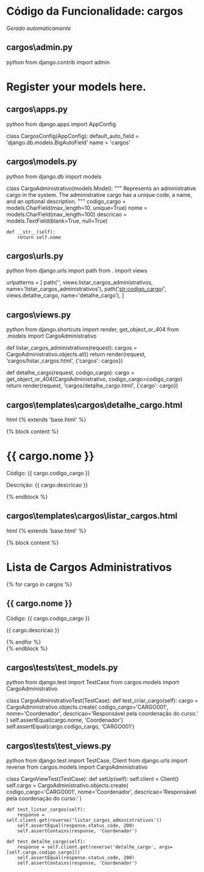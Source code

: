 # Código da Funcionalidade: cargos
*Gerado automaticamente*



## cargos\admin.py

python
from django.contrib import admin

# Register your models here.




## cargos\apps.py

python
from django.apps import AppConfig


class CargosConfig(AppConfig):
    default_auto_field = 'django.db.models.BigAutoField'
    name = 'cargos'




## cargos\models.py

python
from django.db import models

class CargoAdministrativo(models.Model):
    """
    Represents an administrative cargo in the system. The administrative cargo has a unique code, a name, and an optional description.
    """
    codigo_cargo = models.CharField(max_length=10, unique=True)
    nome = models.CharField(max_length=100)
    descricao = models.TextField(blank=True, null=True)

    def __str__(self):
        return self.nome




## cargos\urls.py

python
from django.urls import path
from . import views

urlpatterns = [
    path('', views.listar_cargos_administrativos, name='listar_cargos_administrativos'),
    path('<str:codigo_cargo>/', views.detalhe_cargo, name='detalhe_cargo'),
]



## cargos\views.py

python
from django.shortcuts import render, get_object_or_404
from .models import CargoAdministrativo

def listar_cargos_administrativos(request):
    cargos = CargoAdministrativo.objects.all()
    return render(request, 'cargos/listar_cargos.html', {'cargos': cargos})

def detalhe_cargo(request, codigo_cargo):
    cargo = get_object_or_404(CargoAdministrativo, codigo_cargo=codigo_cargo)
    return render(request, 'cargos/detalhe_cargo.html', {'cargo': cargo})




## cargos\templates\cargos\detalhe_cargo.html

html
{% extends 'base.html' %}

{% block content %}
<div class="cargo-detail">
    <h1>{{ cargo.nome }}</h1>
    <p>Código: {{ cargo.codigo_cargo }}</p>
    <p>Descrição: {{ cargo.descricao }}</p>
</div>
{% endblock %}




## cargos\templates\cargos\listar_cargos.html

html
{% extends 'base.html' %}

{% block content %}
<h1>Lista de Cargos Administrativos</h1>
<div class="cargos-list">
    {% for cargo in cargos %}
    <div class="cargo-item">
        <h2>{{ cargo.nome }}</h2>
        <p>Código: {{ cargo.codigo_cargo }}</p>
        <p>{{ cargo.descricao }}</p>
    </div>
    {% endfor %}
</div>
{% endblock %}



## cargos\tests\test_models.py

python
from django.test import TestCase
from cargos.models import CargoAdministrativo

class CargoAdministrativoTest(TestCase):
    def test_criar_cargo(self):
        cargo = CargoAdministrativo.objects.create(
            codigo_cargo='CARGO001',
            nome='Coordenador',
            descricao='Responsável pela coordenação do curso.'
        )
        self.assertEqual(cargo.nome, 'Coordenador')
        self.assertEqual(cargo.codigo_cargo, 'CARGO001')




## cargos\tests\test_views.py

python
from django.test import TestCase, Client
from django.urls import reverse
from cargos.models import CargoAdministrativo

class CargoViewTest(TestCase):
    def setUp(self):
        self.client = Client()
        self.cargo = CargoAdministrativo.objects.create(
            codigo_cargo='CARGO001',
            nome='Coordenador',
            descricao='Responsável pela coordenação do curso.'
        )

    def test_listar_cargos(self):
        response = self.client.get(reverse('listar_cargos_administrativos'))
        self.assertEqual(response.status_code, 200)
        self.assertContains(response, 'Coordenador')

    def test_detalhe_cargo(self):
        response = self.client.get(reverse('detalhe_cargo', args=[self.cargo.codigo_cargo]))
        self.assertEqual(response.status_code, 200)
        self.assertContains(response, 'Coordenador')


